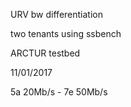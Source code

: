 URV bw differentiation

two tenants using ssbench

ARCTUR testbed

11/01/2017

5a 20Mb/s - 7e 50Mb/s
